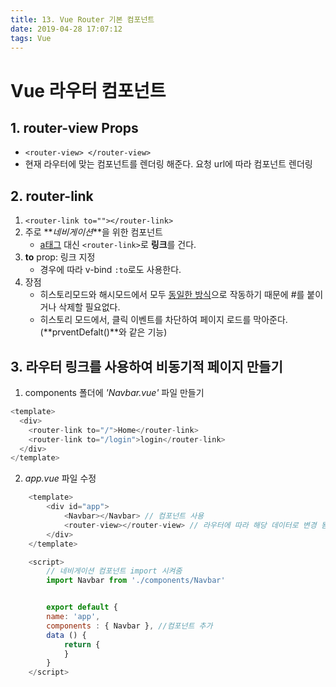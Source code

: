 ```yaml
---
title: 13. Vue Router 기본 컴포넌트
date: 2019-04-28 17:07:12
tags: Vue
---
```


# Vue 라우터 컴포넌트

## 1. router-view Props

- `<router-view> </router-view>`
- 현재 라우터에 맞는 컴포넌트를 렌더링 해준다.
  요청 url에 따라 컴포넌트 렌더링

## 2. router-link

1. `<router-link to=""></router-link>`
2. 주로 **_네비게이션_**을 위한 컴포넌트
   - <u>a태그</u> 대신 `<router-link>`로 **링크**를 건다.
3. **to** prop: 링크 지정
   - 경우에 따라 v-bind `:to`로도 사용한다.
4. 장점
   - 히스토리모드와 해시모드에서 모두 <u>동일한 방식</u>으로 작동하기 때문에 #를 붙이거나 삭제할 필요없다.
   - 히스토리 모드에서, 클릭 이벤트를 차단하여 페이지 로드를 막아준다. (**prventDefalt()**와 같은 기능)

## 3. 라우터 링크를 사용하여 비동기적 페이지 만들기

1. components 폴더에 _'Navbar.vue'_ 파일 만들기

```js
<template>
  <div>
    <router-link to="/">Home</router-link>
    <router-link to="/login">login</router-link>
  </div>
</template>
```

2. _app.vue_ 파일 수정

```js
    <template>
        <div id="app">
            <Navbar></Navbar> // 컴포넌트 사용
            <router-view></router-view> // 라우터에 따라 해당 데이터로 변경 됨
        </div>
    </template>

    <script>
        // 네비게이션 컴포넌트 import 시켜줌
        import Navbar from './components/Navbar'


        export default {
        name: 'app',
        components : { Navbar }, //컴포넌트 추가
        data () {
            return {
            }
        }
    </script>
```
